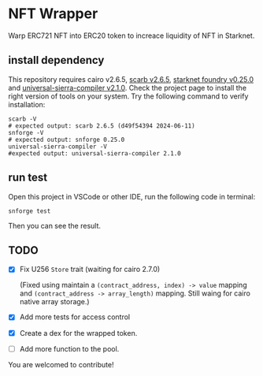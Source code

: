 # NFT Wrapper

Warp ERC721 NFT into ERC20 token to increace liquidity of NFT in Starknet.

## install dependency

This repository requires cairo v2.6.5, [scarb v2.6.5](https://docs.swmansion.com/scarb/), [starknet foundry v0.25.0](https://foundry-rs.github.io/starknet-foundry/) and [universal-sierra-compiler v2.1.0](https://github.com/software-mansion/universal-sierra-compiler). Check the project page to install the right version of tools on your system. Try the following command to verify installation:
```shell
scarb -V
# expected output: scarb 2.6.5 (d49f54394 2024-06-11)
snforge -V
# expected output: snforge 0.25.0
universal-sierra-compiler -V
#expected output: universal-sierra-compiler 2.1.0
```

## run test

Open this project in VSCode or other IDE, run the following code in terminal:
```shell
snforge test
```
Then you can see the result.

## TODO
- [x] Fix U256 `Store` trait (waiting for cairo 2.7.0)

  (Fixed using maintain a `(contract_address, index) -> value` mapping and `(contract_address -> array_length)` mapping. Still waing for cairo native array storage.)
- [x] Add more tests for access control
- [x] Create a dex for the wrapped token.
- [ ] Add more function to the pool.

You are welcomed to contribute!
